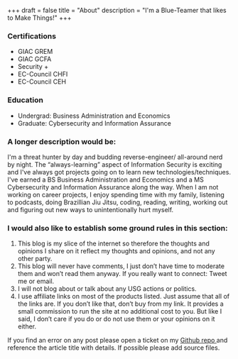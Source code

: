 +++
draft = false
title = "About"
description = "I'm a Blue-Teamer that likes to Make Things!"
+++


### Certifications
+ GIAC GREM
+ GIAC GCFA
+ Security +
+ EC-Council CHFI
+ EC-Council CEH 

### Education
+ Undergrad: Business Administration and Economics 
+ Graduate: Cybersecurity and Information Assurance

### A longer description would be:

I'm a threat hunter by day and budding reverse-engineer/ all-around nerd by night. The “always-learning” aspect of Information Security is exciting and I've always got projects going on to learn new technologies/techniques. I've earned a BS Business Administration and Economics and a MS Cybersecurity and Information Assurance along the way. When I am not working on career projects, I enjoy spending time with my family, listening to podcasts, doing Brazillian Jiu Jitsu, coding, reading, writing, working out and figuring out new ways to unintentionally hurt myself.  

### I would also like to establish some ground rules in this section:

1. This blog is my slice of the internet so therefore the thoughts and opinions I share on it reflect my thoughts and opinions, and not any other party.
2. This blog will never have comments, I just don’t have time to moderate them and won’t read them anyway. If you really want to connect: Tweet me or email.
3. I will not blog about or talk about any USG actions or politics.
4. I use affiliate links on most of the products listed. Just assume that all of the links are. If you don’t like that, don’t buy from my link. It provides a small commission to run the site at no additional cost to you. But like I said, I don’t care if you do or do not use them or your opinions on it either.

If you find an error on any post please open a ticket on my <a href="https://github.com/joshstepp/joshstepp.github.io/issues">Github repo </a> and reference the article title with details. If possible please add source files. 

